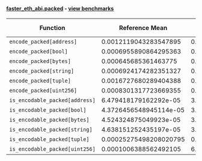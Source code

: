 #### [faster_eth_abi.packed](https://github.com/BobTheBuidler/faster-eth-abi/blob/master/faster_eth_abi/packed.py) - [view benchmarks](https://github.com/BobTheBuidler/faster-eth-abi/blob/master/benchmarks/test_packed_benchmarks.py)

| Function | Reference Mean | Faster Mean | % Change | Speedup (%) | x Faster | Faster |
|----------|---------------|-------------|----------|-------------|----------|--------|
| `encode_packed[address]` | 0.0012119043283547895 | 0.0004390988010831905 | 63.77% | 176.00% | 2.76x | ✅ |
| `encode_packed[bool]` | 0.0006955890864295363 | 0.00024712859140000145 | 64.47% | 181.47% | 2.81x | ✅ |
| `encode_packed[bytes]` | 0.000645685361463775 | 0.00023453701989726823 | 63.68% | 175.30% | 2.75x | ✅ |
| `encode_packed[string]` | 0.0006924174282351327 | 0.0002791500186902692 | 59.68% | 148.04% | 2.48x | ✅ |
| `encode_packed[tuple]` | 0.0016727680289404388 | 0.0008299737921371341 | 50.38% | 101.54% | 2.02x | ✅ |
| `encode_packed[uint256]` | 0.0008301317723669355 | 0.0003199167874124378 | 61.46% | 159.48% | 2.59x | ✅ |
| `is_encodable_packed[address]` | 6.479418179162292e-05 | 3.934438416474988e-05 | 39.28% | 64.68% | 1.65x | ✅ |
| `is_encodable_packed[bool]` | 4.3726456548945114e-05 | 3.4058470443708096e-05 | 22.11% | 28.39% | 1.28x | ✅ |
| `is_encodable_packed[bytes]` | 4.524324875049923e-05 | 3.787387299156413e-05 | 16.29% | 19.46% | 1.19x | ✅ |
| `is_encodable_packed[string]` | 4.638151252435197e-05 | 3.325306330648858e-05 | 28.31% | 39.48% | 1.39x | ✅ |
| `is_encodable_packed[tuple]` | 0.00025275498208020795 | 0.00020317444416547968 | 19.62% | 24.40% | 1.24x | ✅ |
| `is_encodable_packed[uint256]` | 0.0001006388562492105 | 6.16311922494929e-05 | 38.76% | 63.29% | 1.63x | ✅ |
